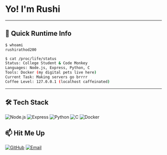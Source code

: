 
# Yo! I'm Rushi 


----------

## 🤖 Quick Runtime Info

```bash
$ whoami
rushirathod200

$ cat /proc/life/status
Status: College Student & Code Monkey
Languages: Node.js, Express, Python, C
Tools: Docker (my digital pets live here)
Current Task: Making servers go brrrr
Coffee Level: 127.0.0.1 (localhost caffeinated)

```

----------

## 🛠️ Tech Stack

![Node.js](https://img.shields.io/badge/-Node.js-339933?style=flat-square&logo=node.js&logoColor=white) ![Express](https://img.shields.io/badge/-Express-000000?style=flat-square&logo=express&logoColor=white) ![Python](https://img.shields.io/badge/-Python-3776AB?style=flat-square&logo=python&logoColor=white) ![C](https://img.shields.io/badge/-C-A8B9CC?style=flat-square&logo=c&logoColor=black) ![Docker](https://img.shields.io/badge/-Docker-2496ED?style=flat-square&logo=docker&logoColor=white)



## 📫 Hit Me Up


[![GitHub](https://img.shields.io/badge/-GitHub-181717?style=for-the-badge&logo=github)](https://github.com/rushirathod200) [![Email](https://img.shields.io/badge/-Email-D14836?style=for-the-badge&logo=gmail&logoColor=white)](mailto:your.email@example.com)


